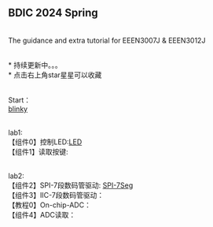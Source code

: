 ## BDIC 2024 Spring

<br> The guidance and extra tutorial for EEEN3007J & EEEN3012J

<br> * 持续更新中。。。
<br> * 点击右上角star星星可以收藏


<br> Start：
    <br> [blinky](./C8051F/Blinky/test.c)

<br> lab1: 
    <br>【组件0】控制LED:[LED](./C8051F/Lab1/led_ctrl.c)
    <br>【组件1】读取按键:

<br> lab2: 
    <br>【组件2】SPI-7段数码管驱动: [SPI-7Seg](./C8051F/Serial7Seg/SPI_7Seg.c)
    <br>【组件3】IIC-7段数码管驱动：
    <br>【教程0】On-chip-ADC：
    <br>【组件4】ADC读取：
